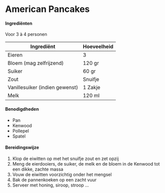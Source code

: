 # American Pancakes

#### Ingrediënten

Voor 3 à 4 personen

| Ingrediënt                     | Hoeveelheid |
| ------------------------------ | ----------- |
| Eieren                         | 3           |
| Bloem (mag zelfrijzend)        | 120 gr      |
| Suiker                         | 60 gr       |
| Zout                           | Snuifje     |
| Vanillesuiker (indien gewenst) | 1 Zakje     |
| Melk                           | 120 ml      |

#### Benodigdheden

- Pan
- Kenwood
- Pollepel
- Spatel

#### Bereidingswijze

1. Klop de eiwitten op met het snuifje zout en zet opzij
2. Meng de eierdooiers, de suiker, de melk en de bloem in de Kenwood tot een dikke, zachte massa
3. Vouw de eiwitten voorzichtig onder het mengsel
4. Bak de pannenkoeken op een zacht vuur
5. Serveer met honing, siroop, stroop ...
